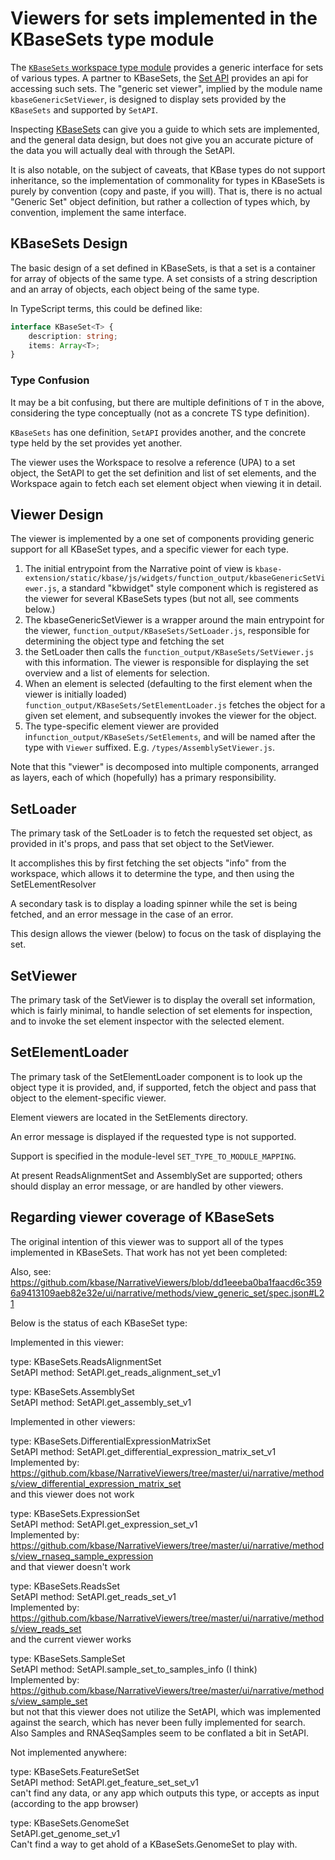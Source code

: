 # Viewers for sets implemented in the KBaseSets type module

The [`KBaseSets` workspace type module](https://narrative.kbase.us/#spec/module/KBaseSets) provides a generic interface for sets of various types. A partner to KBaseSets, the [Set API](https://github.com/kbaseapps/SetAPI) provides an api for accessing such sets. The "generic set viewer", implied by the module name `kbaseGenericSetViewer`, is designed to display sets provided by the `KBaseSets` and supported by `SetAPI`.

Inspecting [KBaseSets](https://narrative.kbase.us/#spec/module/KBaseSets) can give you a guide to which sets are implemented, and the general data design, but does not give you an accurate picture of the data you will actually deal with through the SetAPI.

It is also notable, on the subject of caveats, that KBase types do not support inheritance, so the implementation of commonality for types in KBaseSets is purely by convention (copy and paste, if you will). That is, there is no actual "Generic Set" object definition, but rather a collection of types which, by convention, implement the same interface.

## KBaseSets Design

The basic design of a set defined in KBaseSets, is that a set is a container for array of objects of the same type. A set consists of a string description and an array of objects, each object being of the same type.

In TypeScript terms, this could be defined like:

```typescript
interface KBaseSet<T> {
    description: string;
    items: Array<T>;
}
```

### Type Confusion

It may be a bit confusing, but there are multiple definitions of `T` in the above, considering the type conceptually (not as a concrete TS type definition).

`KBaseSets` has one definition, `SetAPI` provides another, and the concrete type held by the set provides yet another.

The viewer uses the Workspace to resolve a reference (UPA) to a set object, the SetAPI to get the set definition and list of set elements, and the Workspace again to fetch each set element object when viewing it in detail.

## Viewer Design

The viewer is implemented by a one set of components providing generic support for all KBaseSet types, and a specific viewer for each type.

1.  The initial entrypoint from the Narrative point of view is `kbase-extension/static/kbase/js/widgets/function_output/kbaseGenericSetViewer.js`, a standard "kbwidget" style component which is registered as the viewer for several KBaseSets types (but not all, see comments below.)
2.  The kbaseGenericSetViewer is a wrapper around the main entrypoint for the viewer, `function_output/KBaseSets/SetLoader.js`, responsible for determining the object type and fetching the set
3.  the SetLoader then calls the `function_output/KBaseSets/SetViewer.js` with this information. The viewer is responsible for displaying the set overview and a list of elements for selection.
4.  When an element is selected (defaulting to the first element when the viewer is initially loaded) `function_output/KBaseSets/SetElementLoader.js` fetches the object for a given set element, and subsequently invokes the viewer for the object.
5.  The type-specific element viewer are provided in`function_output/KBaseSets/SetElements`, and will be named after the type with `Viewer` suffixed. E.g. `/types/AssemblySetViewer.js`.

Note that this "viewer" is decomposed into multiple components, arranged as layers, each of which (hopefully) has a primary responsibility.

## SetLoader

The primary task of the SetLoader is to fetch the requested set object, as provided in it's props, and pass that set object to the SetViewer.

It accomplishes this by first fetching the set objects "info" from the workspace, which allows it to determine the type, and then using the SetELementResolver

A secondary task is to display a loading spinner while the set is being fetched, and an error message in the case of an error.

This design allows the viewer (below) to focus on the task of displaying the set.

## SetViewer

The primary task of the SetViewer is to display the overall set information, which is fairly minimal, to handle selection of set elements for inspection, and to invoke the set element inspector with the selected element.

## SetElementLoader

The primary task of the SetElementLoader component is to look up the object type it is provided, and, if supported, fetch the object and pass that object to the element-specific viewer.

Element viewers are located in the SetElements directory.

An error message is displayed if the requested type is not supported.

Support is specified in the module-level `SET_TYPE_TO_MODULE_MAPPING`.

At present ReadsAlignmentSet and AssemblySet are supported; others should display
an error message, or are handled by other viewers.

## Regarding viewer coverage of KBaseSets

The original intention of this viewer was to support all of the types implemented in KBaseSets. That work has not yet been completed:

Also, see: <https://github.com/kbase/NarrativeViewers/blob/dd1eeeba0ba1faacd6c3596a9413109aeb82e32e/ui/narrative/methods/view_generic_set/spec.json#L21>

Below is the status of each KBaseSet type:

Implemented in this viewer:

type: KBaseSets.ReadsAlignmentSet  
SetAPI method: SetAPI.get_reads_alignment_set_v1

type: KBaseSets.AssemblySet  
SetAPI method: SetAPI.get_assembly_set_v1

Implemented in other viewers:

type: KBaseSets.DifferentialExpressionMatrixSet  
SetAPI method: SetAPI.get_differential_expression_matrix_set_v1  
Implemented by:
<https://github.com/kbase/NarrativeViewers/tree/master/ui/narrative/methods/view_differential_expression_matrix_set>  
and this viewer does not work

type: KBaseSets.ExpressionSet  
SetAPI method: SetAPI.get_expression_set_v1  
Implemented by:
<https://github.com/kbase/NarrativeViewers/tree/master/ui/narrative/methods/view_rnaseq_sample_expression>  
and that viewer doesn't work

type: KBaseSets.ReadsSet  
SetAPI method: SetAPI.get_reads_set_v1  
Implemented by:
<https://github.com/kbase/NarrativeViewers/tree/master/ui/narrative/methods/view_reads_set>  
and the current viewer works

type: KBaseSets.SampleSet  
SetAPI method: SetAPI.sample_set_to_samples_info (I think)  
Implemented by:
<https://github.com/kbase/NarrativeViewers/tree/master/ui/narrative/methods/view_sample_set>  
but not that this viewer does not utilize the SetAPI, which was implemented against the search, which
has never been fully implemented for search. Also Samples and RNASeqSamples seem to be conflated
a bit in SetAPI.

Not implemented anywhere:

type: KBaseSets.FeatureSetSet  
SetAPI method: SetAPI.get_feature_set_set_v1  
can't find any data, or any app which outputs this type, or accepts as input (according to the app browser)

type: KBaseSets.GenomeSet  
SetAPI.get_genome_set_v1  
Can't find a way to get ahold of a KBaseSets.GenomeSet to play with.
